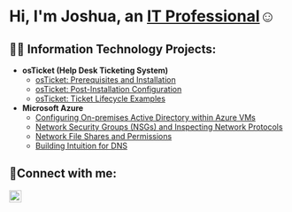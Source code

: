<h1>Hi, I'm Joshua, an <a href="https://linkedin.com/in/Josh">IT Professional</a>☺</h1>

<h2>👨‍💻 Information Technology Projects:</h2>

- <b>osTicket (Help Desk Ticketing System)</b>
  - [osTicket: Prerequisites and Installation](https://github.com/JoshuaD30/osticket-prereqs)
  - [osTicket: Post-Installation Configuration](https://github.com/JoshuaD30/post-install-config)
  - [osTicket: Ticket Lifecycle Examples](https://github.com/JoshuaD30/ticket-lifecycle)
- <b>Microsoft Azure</b>
  - [Configuring On-premises Active Directory within Azure VMs](https://github.com/JoshuaD30/configure-ad)
  - [Network Security Groups (NSGs) and Inspecting Network Protocols](https://github.com/JoshuaD30/azure-network-protocols)
  - [Network File Shares and Permissions](https://github.com/JoshuaD30/Network-File-Shares-and-Permissions)
  - [Building Intuition for DNS](https://github.com/JoshuaD30/Building-Intuition-for-DNS)
<h2>🤳Connect with me:</h2>


[<img align="left" alt="Josh | LinkedIn" width="22px" src="https://cdn.jsdelivr.net/npm/simple-icons@v3/icons/linkedin.svg" />][linkedin]



[linkedin]: http://linkedin.com/in/joshua-dussuau-728383288

